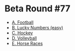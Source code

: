 # Beta Round #77

* [A. Football][]
* [B. Lucky Numbers (easy)][]
* [C. Hockey][]
* [D. Volleyball][]
* [E. Horse Races][]

[A. Football]:             http://codeforces.com/contest/96/problem/A
[B. Lucky Numbers (easy)]: http://codeforces.com/contest/96/problem/B
[C. Hockey]:               http://codeforces.com/contest/96/problem/C
[D. Volleyball]:           http://codeforces.com/contest/96/problem/D
[E. Horse Races]:          http://codeforces.com/contest/96/problem/E
